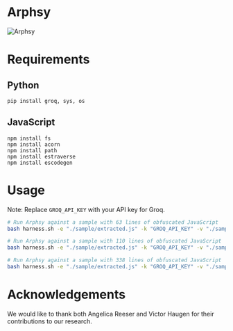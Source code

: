 # Arphsy

![Arphsy](https://github.com/user-attachments/assets/1b258de8-1cb4-42ef-9d38-64db53f67aca)

# Requirements

## Python

```
pip install groq, sys, os
```

## JavaScript

```
npm install fs
npm install acorn
npm install path
npm install estraverse
npm install escodegen
```

# Usage

Note: Replace `GROQ_API_KEY` with your API key for Groq.

```sh
# Run Arphsy against a sample with 63 lines of obfuscated JavaScript
bash harness.sh -e "./sample/extracted.js" -k "GROQ_API_KEY" -v "./sample/verified.js" -s "./sample/63.js"

# Run Arphsy against a sample with 110 lines of obfuscated JavaScript
bash harness.sh -e "./sample/extracted.js" -k "GROQ_API_KEY" -v "./sample/verified.js" -s "./sample/110.js"

# Run Arphsy against a sample with 338 lines of obfuscated JavaScript
bash harness.sh -e "./sample/extracted.js" -k "GROQ_API_KEY" -v "./sample/verified.js" -s "./sample/338.js"
```

# Acknowledgements

We would like to thank both Angelica Reeser and Victor Haugen for their contributions to our research. 
